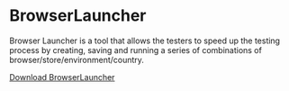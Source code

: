 # BrowserLauncher

Browser Launcher is a tool that allows the testers to speed up the testing process by creating, saving and running a series of combinations of browser/store/environment/country.

[Download BrowserLauncher](https://github.com/alaiaf/BrowserLauncher/raw/e096df14e9d6a931e22771521a54d937b19ebba0/Package/BrowserLauncher.zip)
